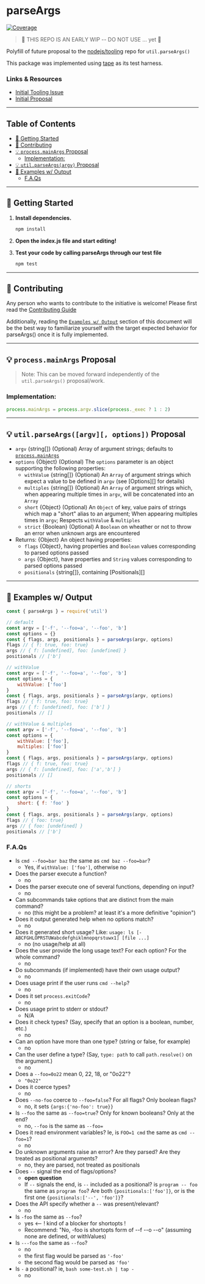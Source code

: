 <!-- omit in toc -->
# parseArgs

[![Coverage][coverage-image]][coverage-url]

> 
> 🚨  THIS REPO IS AN EARLY WIP -- DO NOT USE ... yet 🚨
> 

Polyfill of future proposal to the [nodejs/tooling](https://github.com/nodejs/tooling) repo for `util.parseArgs()`


This package was implemented using [tape](https://www.npmjs.com/package/tape) as its test harness.

### Links & Resources

* [Initial Tooling Issue](https://github.com/nodejs/tooling/issues/19)
* [Initial Proposal](https://github.com/nodejs/node/pull/35015)

----

<!-- omit in toc -->
## Table of Contents
- [🚀 Getting Started](#-getting-started)
- [🙌 Contributing](#-contributing)
- [💡 `process.mainArgs` Proposal](#-processmainargs-proposal)
  - [Implementation:](#implementation)
- [💡 `util.parseArgs(argv)` Proposal](#-utilparseargsargv-proposal)
- [📃 Examples w/ Output](#-examples-w-output)
  - [F.A.Qs](#faqs)

----

## 🚀 Getting Started

1. **Install dependencies.**

   ```bash
   npm install
   ```

2. **Open the index.js file and start editing!**

3. **Test your code by calling parseArgs through our test file**

   ```bash
   npm test
   ```

----

## 🙌 Contributing

Any person who wants to contribute to the initiative is welcome! Please first read the [Contributing Guide](CONTRIBUTING.md)

Additionally, reading the [`Examples w/ Output`](#-examples-w-output) section of this document will be the best way to familiarize yourself with the target expected behavior for parseArgs() once it is fully implemented.

----

## 💡 `process.mainArgs` Proposal

> Note: This can be moved forward independently of the `util.parseArgs()` proposal/work.
 
### Implementation:

```javascript
process.mainArgs = process.argv.slice(process._exec ? 1 : 2)
```

----

## 💡 `util.parseArgs([argv][, options])` Proposal

* `argv` {string[]} (Optional) Array of argument strings; defaults
  to [`process.mainArgs`](process_argv)
* `options` {Object} (Optional) The `options` parameter is an
  object supporting the following properties:
  * `withValue` {string[]} (Optional) An `Array` of argument
    strings which expect a value to be defined in `argv` (see [Options][]
    for details)
  * `multiples` {string[]} (Optional) An `Array` of argument
    strings which, when appearing multiple times in `argv`, will be concatenated 
into an `Array`
  * `short` {Object} (Optional) An `Object` of key, value pairs of strings which map a "short" alias to an argument; When appearing multiples times in `argv`; Respects `withValue` & `multiples`
  * `strict` {Boolean} (Optional) A `Boolean` on wheather or not to throw an error when unknown args are encountered
* Returns: {Object} An object having properties:
  * `flags` {Object}, having properties and `Boolean` values corresponding to parsed options passed
  * `args` {Object}, have properties and `String` values corresponding to parsed options passed
  * `positionals` {string[]}, containing [Positionals][]

----

## 📃 Examples w/ Output

```js
const { parseArgs } = require('util')
```

```js
// default
const argv = ['-f', '--foo=a', '--foo', 'b']
const options = {}
const { flags, args, positionals } = parseArgs(argv, options)
flags // { f: true, foo: true}
args // { f: [undefined], foo: [undefined] }
positionals // ['b']
```
```js
// withValue
const argv = ['-f', '--foo=a', '--foo', 'b']
const options = {
    withValue: ['foo']
}
const { flags, args, positionals } = parseArgs(argv, options)
flags // { f: true, foo: true}
args // { f: [undefined], foo: ['b'] }
positionals // []
```
```js
// withValue & multiples
const argv = ['-f', '--foo=a', '--foo', 'b']
const options = {
    withValue: ['foo'],
    multiples: ['foo']
}
const { flags, args, positionals } = parseArgs(argv, options)
flags // { f: true, foo: true}
args // { f: [undefined], foo: ['a','b'] }
positionals // []
```
```js
// shorts
const argv = ['-f', '--foo=a', '--foo', 'b']
const options = {
    short: { f: 'foo' }
}
const { flags, args, positionals } = parseArgs(argv, options)
flags // { foo: true}
args // { foo: [undefined] }
positionals // ['b']
```

### F.A.Qs

- Is `cmd --foo=bar baz` the same as `cmd baz --foo=bar`?
  - Yes, if `withValue: ['foo']`, otherwise no
- Does the parser execute a function?
  - no
- Does the parser execute one of several functions, depending on input?
  - no
- Can subcommands take options that are distinct from the main command?
  - no (this might be a problem? at least it's a more definitive "opinion")
- Does it output generated help when no options match?
  - no
- Does it generated short usage?  Like: `usage: ls [-ABCFGHLOPRSTUWabcdefghiklmnopqrstuwx1] [file ...]`
  - no (no usage/help at all)
- Does the user provide the long usage text?  For each option?  For the whole command?
  - no
- Do subcommands (if implemented) have their own usage output?
  - no
- Does usage print if the user runs `cmd --help`?
  - no
- Does it set `process.exitCode`?
  - no
- Does usage print to stderr or stdout?
  - N/A
- Does it check types?  (Say, specify that an option is a boolean, number, etc.)
  - no
- Can an option have more than one type?  (string or false, for example)
  - no
- Can the user define a type?  (Say, `type: path` to call `path.resolve()` on the argument.)
  - no
- Does a `--foo=0o22` mean 0, 22, 18, or "0o22"?
  - `"0o22"`
- Does it coerce types?
  - no
- Does `--no-foo` coerce to `--foo=false`?  For all flags?  Only boolean flags?
  - no, it sets `{args:{'no-foo': true}}`
- Is `--foo` the same as `--foo=true`?  Only for known booleans?  Only at the end?
  - no, `--foo` is the same as `--foo=`
- Does it read environment variables?  Ie, is `FOO=1 cmd` the same as `cmd --foo=1`?
  - no
- Do unknown arguments raise an error?  Are they parsed?  Are they treated as positional arguments?
  - no, they are parsed, not treated as positionals
- Does `--` signal the end of flags/options?
  - **open question**
  - If `--` signals the end, is `--` included as a positional?  is `program -- foo` the same as `program foo`?  Are both `{positionals:['foo']}`, or is the first one `{positionals:['--', 'foo']}`?
- Does the API specify whether a `--` was present/relevant?
  - no
- Is `-foo` the same as `--foo`?
  - yes <-- ! kind of a blocker for shortopts !
  - Recommend: "No, -foo is shortopts form of --f --o --o" (assuming none are defined, or withValues)
- Is `---foo` the same as `--foo`?
  - no 
  - the first flag would be parsed as `'-foo'`
  - the second flag would be parsed as `'foo'`
- Is `-` a positional? ie, `bash some-test.sh | tap -`
  - no

[coverage-image]: https://img.shields.io/nycrc/pkgjs/parseargs
[coverage-url]: https://github.com/pkgjs/parseargs/blob/main/.nycrc
